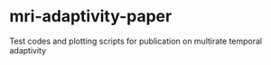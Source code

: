 # mri-adaptivity-paper
Test codes and plotting scripts for publication on multirate temporal adaptivity
